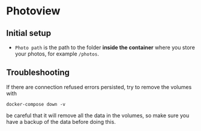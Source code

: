 # Photoview

## Initial setup
- `Photo path` is the path to the folder __inside the container__ where you store your photos, for example `/photos`.

## Troubleshooting
If there are connection refused errors persisted, try to remove the volumes with
  ```
  docker-compose down -v
  ```
be careful that it will remove all the data in the volumes, so make sure you have a backup of the data before doing this.

